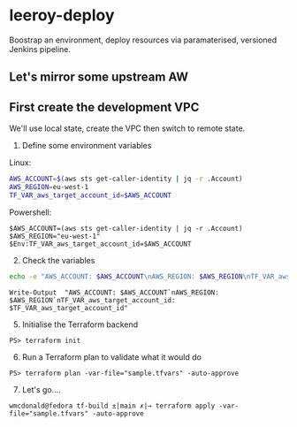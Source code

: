 # leeroy-deploy
Boostrap an environment, deploy resources via paramaterised, versioned Jenkins pipeline.

## Let's mirror some upstream AW

## First create the development VPC

We'll use local state, create the VPC then switch to remote state.

1. Define some environment variables

Linux:
```bash
AWS_ACCOUNT=$(aws sts get-caller-identity | jq -r .Account)
AWS_REGION=eu-west-1
TF_VAR_aws_target_account_id=$AWS_ACCOUNT
```

Powershell:
```pwsh
$AWS_ACCOUNT=(aws sts get-caller-identity | jq -r .Account)
$AWS_REGION="eu-west-1"
$Env:TF_VAR_aws_target_account_id=$AWS_ACCOUNT
```

2. Check the variables

```bash
echo -e "AWS_ACCOUNT: $AWS_ACCOUNT\nAWS_REGION: $AWS_REGION\nTF_VAR_aws_target_account_id: $TF_VAR_aws_target_account_id\n"
```

```pwsh
Write-Output  "AWS_ACCOUNT: $AWS_ACCOUNT`nAWS_REGION: $AWS_REGION`nTF_VAR_aws_target_account_id: $TF_VAR_aws_target_account_id"
```

5. Initialise the Terraform backend

```
PS> terraform init
```

6. Run a Terraform plan to validate what it would do

```
PS> terraform plan -var-file="sample.tfvars" -auto-approve
```

7. Let's go....

```
wmcdonald@fedora tf-build ±|main ✗|→ terraform apply -var-file="sample.tfvars" -auto-approve
```
